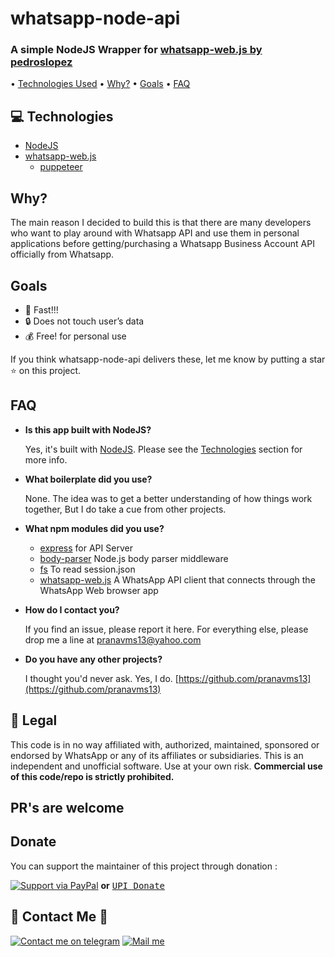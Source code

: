 # whatsapp-node-api

### A simple NodeJS Wrapper for [whatsapp-web.js by pedroslopez](https://github.com/pedroslopez/whatsapp-web.js)

 •  [Technologies Used](https://github.com/pranavms13/whatsapp-node-api#technologies)  •  [Why?](https://github.com/pranavms13/whatsapp-node-api#why)  •  [Goals](https://github.com/pranavms13/whatsapp-node-api#goals)  •  [FAQ](https://github.com/pranavms13/whatsapp-node-api#faq)

## [](https://github.com/pranavms13/whatsapp-node-api#technologies)💻  Technologies

-   [NodeJS](https://nodejs.org/en/)
-   [whatsapp-web.js](https://github.com/pedroslopez/whatsapp-web.js)
	-  [puppeteer](https://github.com/GoogleChrome/puppeteer)

## [](https://github.com/pranavms13/whatsapp-node-api#why)Why?

The main reason I decided to build this is that there are many developers who want to play around with Whatsapp API and use them in personal applications before getting/purchasing a Whatsapp Business Account API officially from Whatsapp.

## [](https://github.com/pranavms13/whatsapp-node-api#goals)Goals

-   🚀  Fast!!!
-   🔒  Does not touch user’s data
-   💰  Free! for personal use

If you think whatsapp-node-api delivers these, let me know by putting a star ⭐ on this project.

## [](https://github.com/pranavms13/whatsapp-node-api#faq)FAQ

-   **Is this app built with NodeJS?**
    
    Yes, it's built with  [NodeJS](https://nodejs.org/en/). Please see the  [Technologies](https://github.com/pranavms13/whatsapp-node-api#technologies)  section for more info.
    
-   **What boilerplate did you use?**
    
    None. The idea was to get a better understanding of how things work together, But I do take a cue from other projects.
    
-   **What npm modules did you use?**
    
    -   [express](https://github.com/expressjs/express)  for API Server
    -   [body-parser](https://github.com/expressjs/body-parser)  Node.js body parser middleware
    -   [fs](https://www.npmjs.com/package/fs)  To read session.json
    -   [whatsapp-web.js](https://github.com/pedroslopez/whatsapp-web.js)  A WhatsApp API client that connects through the WhatsApp Web browser app

    
-   **How do I contact you?**
    
    If you find an issue, please report it here. For everything else, please drop me a line at  [pranavms13@yahoo.com](mailto:pranavms13@yahoo.com)
    
-   **Do you have any other projects?**
    
    I thought you'd never ask. Yes, I do. 
    [https://github.com/pranavms13](https://github.com/pranavms13) 
    

## [](https://github.com/pranavms13/whatsapp-node-api#legal)📃  Legal

This code is in no way affiliated with, authorized, maintained, sponsored or endorsed by WhatsApp or any of its affiliates or subsidiaries. This is an independent and unofficial software. Use at your own risk.  **Commercial use of this code/repo is strictly prohibited.**

## PR's are welcome



## [](https://github.com/pranavms13/whatsapp-node-api#donate)Donate

You can support the maintainer of this project through donation :

[![Support via PayPal](https://camo.githubusercontent.com/19fc947af2adcacd24b6cdbd4a33c10d7cbaeb6c/68747470733a2f2f63646e2e7261776769742e636f6d2f74776f6c66736f6e2f70617970616c2d6769746875622d627574746f6e2f312e302e302f646973742f627574746f6e2e737667)](https://www.paypal.me/pranavms1/) **or**  <kbd>[UPI Donate](upi://pay?pa=pranavms@dbs&pn=pranavms)</kbd>

## [](https://github.com/pranavms13/whatsapp-node-api#contact-me)👋  Contact Me  👋

[ ![Contact me on telegram](https://user-images.githubusercontent.com/6497827/57844175-2ac4b600-77ed-11e9-8488-f2d45efa7497.png)](http://t.me/pranavms13)  [![Mail me](https://user-images.githubusercontent.com/6497827/62424751-c1b85480-b6f0-11e9-97de-096c0a980829.png)](mailto:pranavms13@yahoo.com?subject=Regarding%20Wbot&body=Hi)